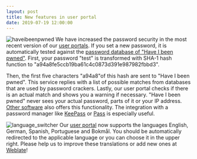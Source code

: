```yaml
---
layout: post
title: New features in user portal
date: 2019-07-19 12:00:00
---
```

![haveibeenpwned](/assets/img/haveibeenpwned.png)
We have increased the password security in the most recent version of our [user portals](https://users.systemli.org).
If you set a new password, it is automatically tested against the [password database of "Have I been pwned"](https://haveibeenpwned.com/Passwords).
First, your password "test" is transformed with SHA-1 hash function to "a94a8<wbr>fe5cc<wbr>b19ba<wbr>61c4c<wbr>0873d<wbr>391e9<wbr>87982<wbr>fbbd3".
<!--more-->
Then, the first five characters "a94a8"of this hash are sent to "Have I been pwned".
This service replies with a list of possible matches from databases that are used by password crackers.
Lastly, our user portal checks if there is an actual match and shows you a warning if necessary.
"Have I been pwned" never sees your actual password, parts of it or your IP address.
[Other software](https://haveibeenpwned.com/API/Consumers) also offers this functionality.
The integration with a password manager like [KeePass](https://github.com/andrew-schofield/keepass2-haveibeenpwned) or [Pass](https://gitlab.com/darnir/pass-audit) is especially useful.

![language_switcher](/assets/img/language_switcher.png)
Our [user portal](https://users.systemli.org) now supports the languages English, German, Spanish, Portuguese and Bokmål.
You should be automatically redirected to the applicable language or you can choose it in the upper right.
Please help us to improve these translations or add new ones at [Weblate](https://hosted.weblate.org/engage/userli/)!
